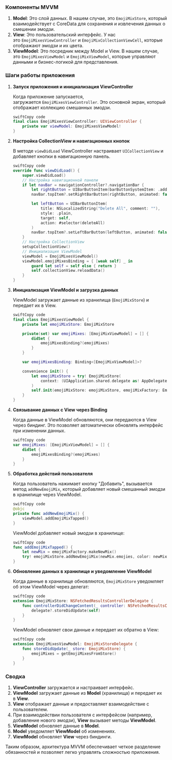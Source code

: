 ### Компоненты MVVM

1. **Model**: Это слой данных. В нашем случае, это `EmojiMixStore`, который взаимодействует с CoreData для сохранения и извлечения данных о смешении эмодзи.
2. **View**: Это пользовательский интерфейс. У нас это `EmojiMixesViewController` и `EmojiMixCollectionViewCell`, которые отображают эмодзи и их цвета.
3. **ViewModel**: Это посредник между Model и View. В нашем случае, это `EmojiMixesViewModel` и `EmojiMixViewModel`, которые управляют данными и бизнес-логикой для представления.

### Шаги работы приложения

1. **Запуск приложения и инициализация ViewController**
    
    Когда приложение запускается, загружается `EmojiMixesViewController`. Это основной экран, который отображает коллекцию смешанных эмодзи.
    
    ```swift
    swiftCopy code
    final class EmojiMixesViewController: UIViewController {
        private var viewModel: EmojiMixesViewModel!
    }
    
    ```
    
2. **Настройка CollectionView и навигационных кнопок**
    
    В методе `viewDidLoad` ViewController настраивает `UICollectionView` и добавляет кнопки в навигационную панель.
    
    ```swift
    swiftCopy code
    override func viewDidLoad() {
        super.viewDidLoad()
        // Настройка навигационной панели
        if let navBar = navigationController?.navigationBar {
            let rightButton = UIBarButtonItem(barButtonSystemItem: .add, target: self, action: #selector(addNewEmojiMix))
            navBar.topItem?.setRightBarButton(rightButton, animated: false)
    
            let leftButton = UIBarButtonItem(
                title: NSLocalizedString("Delete All", comment: ""),
                style: .plain,
                target: self,
                action: #selector(deleteAll)
            )
            navBar.topItem?.setLeftBarButton(leftButton, animated: false)
        }
        // Настройка CollectionView
        setupCollectionView()
        // Инициализация ViewModel
        viewModel = EmojiMixesViewModel()
        viewModel.emojiMixesBinding = { [weak self] _ in
            guard let self = self else { return }
            self.collectionView.reloadData()
        }
    }
    
    ```
    
3. **Инициализация ViewModel и загрузка данных**
    
    ViewModel загружает данные из хранилища (`EmojiMixStore`) и передает их в View.
    
    ```swift
    swiftCopy code
    final class EmojiMixesViewModel {
        private let emojiMixStore: EmojiMixStore
    
        private(set) var emojiMixes: [EmojiMixViewModel] = [] {
            didSet {
                emojiMixesBinding?(emojiMixes)
            }
        }
    
        var emojiMixesBinding: Binding<[EmojiMixViewModel]>?
    
        convenience init() {
            let emojiMixStore = try! EmojiMixStore(
                context: (UIApplication.shared.delegate as! AppDelegate).persistentContainer.viewContext
            )
            self.init(emojiMixStore: emojiMixStore, emojiMixFactory: EmojiMixFactory())
        }
    }
    
    ```
    
4. **Связывание данных с View через Binding**
    
    Когда данные в ViewModel обновляются, они передаются в View через биндинг. Это позволяет автоматически обновлять интерфейс при изменении данных.
    
    ```swift
    swiftCopy code
    var emojiMixes: [EmojiMixViewModel] = [] {
        didSet {
            emojiMixesBinding?(emojiMixes)
        }
    }
    
    ```
    
5. **Обработка действий пользователя**
    
    Когда пользователь нажимает кнопку "Добавить", вызывается метод `addNewEmojiMix`, который добавляет новый смешанный эмодзи в хранилище через ViewModel.
    
    ```swift
    swiftCopy code
    @objc
    private func addNewEmojiMix() {
        viewModel.addEmojiMixTapped()
    }
    
    ```
    
    ViewModel добавляет новый эмодзи в хранилище:
    
    ```swift
    swiftCopy code
    func addEmojiMixTapped() {
        let newMix = emojiMixFactory.makeNewMix()
        try! emojiMixStore.addNewEmojiMix(newMix.emojies, color: newMix.backgroundColor)
    }
    
    ```
    
6. **Обновление данных в хранилище и уведомление ViewModel**
    
    Когда данные в хранилище обновляются, `EmojiMixStore` уведомляет об этом ViewModel через делегат:
    
    ```swift
    swiftCopy code
    extension EmojiMixStore: NSFetchedResultsControllerDelegate {
        func controllerDidChangeContent(_ controller: NSFetchedResultsController<NSFetchRequestResult>) {
            delegate?.storeDidUpdate(self)
        }
    }
    
    ```
    
    ViewModel обновляет свои данные и передает их обратно в View:
    
    ```swift
    swiftCopy code
    extension EmojiMixesViewModel: EmojiMixStoreDelegate {
        func storeDidUpdate(_ store: EmojiMixStore) {
            emojiMixes = getEmojiMixesFromStore()
        }
    }
    
    ```
    

### Сводка

1. **ViewController** загружается и настраивает интерфейс.
2. **ViewModel** загружает данные из **Model** (хранилища) и передает их в **View**.
3. **View** отображает данные и предоставляет взаимодействие с пользователем.
4. При взаимодействии пользователя с интерфейсом (например, добавление нового эмодзи), **View** вызывает методы **ViewModel**.
5. **ViewModel** обновляет данные в **Model**.
6. **Model** уведомляет **ViewModel** об изменениях.
7. **ViewModel** обновляет **View** через биндинги.

Таким образом, архитектура MVVM обеспечивает четкое разделение обязанностей и позволяет легко управлять сложностью приложения.
